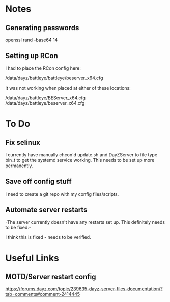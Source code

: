 # Notes

## Generating passwords

openssl rand -base64 14

## Setting up RCon

I had to place the RCon config here:

/data/dayz/battleye/battleye/beserver_x64.cfg

It was not working when placed at either of these locations:

/data/dayz/battleye/BEServer_x64.cfg
/data/dayz/battleye/beserver_x64.cfg

# To Do

## Fix selinux

I currently have manually chcon'd update.sh and DayZServer to file type bin_t to get the
systemd service working.  This needs to be set up more permanently.

## Save off config stuff

I need to create a git repo with my config files/scripts.

## Automate server restarts

-The server currently doesn't have any restarts set up.  This definitely needs to be fixed.-

I think this is fixed - needs to be verified.

# Useful Links

## MOTD/Server restart config

https://forums.dayz.com/topic/239635-dayz-server-files-documentation/?tab=comments#comment-2414445
